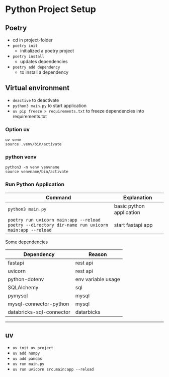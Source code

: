 # Python Project Setup

## Poetry

- cd in project-folder
- `poetry init`
  - initialized a poetry project
- `poetry install`
  - updates dependencies
- `poetry add dependency`
  - to install a dependency

## Virtual environment

- `deactive` to deactivate
- `python3 main.py` to start application
- `uv pip freeze > requirements.txt` to freeze dependencies into requirements.txt

### Option uv

    uv venv
    source .venv/bin/activate

### python venv

    python3 -m venv venvname
    source venvname/bin/activate

### Run Python Application

Command | Explanation |
---------|----------|
 `python3 main.py` | basic python application |
 `poetry run uvicorn main:app --reload`<br/> `poetry --directory dir-name run uvicorn main:app --reload` | start fastapi app |

Some dependencies

Dependency | Reason |
---------|----------|
fastapi | rest api |
uvicorn | rest api |
python-dotenv | env variable usage |
SQLAlchemy | sql |
pymysql | mysql |
mysql-connector-python | mysql |
databricks-sql-connector | datarbicks |

--------------------------------

## uv

- `uv init uv_project`
- `uv add numpy`
- `uv add pandas`
- `uv run main.py`
- `uv run uvicorn src.main:app --reload`
